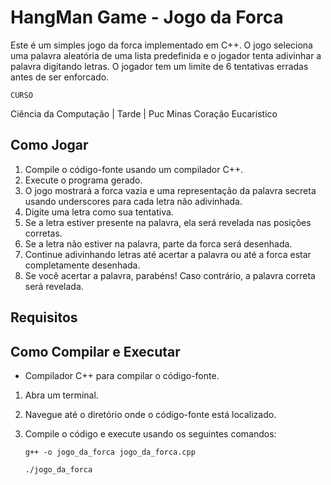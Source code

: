 # HangMan Game - Jogo da Forca

Este é um simples jogo da forca implementado em C++. O jogo seleciona uma palavra aleatória de uma lista predefinida e o jogador tenta adivinhar a palavra digitando letras. O jogador tem um limite de 6 tentativas erradas antes de ser enforcado.

`CURSO` 

Ciência da Computação | Tarde | Puc Minas Coração Eucaristico

## Como Jogar

1. Compile o código-fonte usando um compilador C++.
2. Execute o programa gerado.
3. O jogo mostrará a forca vazia e uma representação da palavra secreta usando underscores para cada letra não adivinhada.
4. Digite uma letra como sua tentativa.
5. Se a letra estiver presente na palavra, ela será revelada nas posições corretas.
6. Se a letra não estiver na palavra, parte da forca será desenhada.
7. Continue adivinhando letras até acertar a palavra ou até a forca estar completamente desenhada.
8. Se você acertar a palavra, parabéns! Caso contrário, a palavra correta será revelada.

## Requisitos

## Como Compilar e Executar
- Compilador C++ para compilar o código-fonte.


1. Abra um terminal.
2. Navegue até o diretório onde o código-fonte está localizado.
3. Compile o código e execute usando os seguintes comandos:

   `g++ -o jogo_da_forca jogo_da_forca.cpp`
   
   `./jogo_da_forca`
